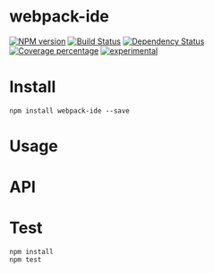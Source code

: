 # webpack-ide



[![NPM version][npm-image]][npm-url] [![Build Status][travis-image]][travis-url] [![Dependency Status][daviddm-image]][daviddm-url] [![Coverage percentage][coveralls-image]][coveralls-url]
[![experimental](http://badges.github.io/stability-badges/dist/experimental.svg)](http://github.com/badges/stability-badges)

# Install

    npm install webpack-ide --save

# Usage



# API



# Test

    npm install
    npm test

[npm-image]: https://badge.fury.io/js/webpack-ide.svg
[npm-url]: https://npmjs.org/package/webpack-ide
[travis-image]: https://travis-ci.org/arvitaly/webpack-ide.svg?branch=master
[travis-url]: https://travis-ci.org/arvitaly/webpack-ide
[daviddm-image]: https://david-dm.org/arvitaly/webpack-ide.svg?theme=shields.io
[daviddm-url]: https://david-dm.org/arvitaly/webpack-ide
[coveralls-image]: https://coveralls.io/repos/arvitaly/webpack-ide/badge.svg
[coveralls-url]: https://coveralls.io/r/arvitaly/webpack-ide